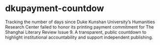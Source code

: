# dkupayment-countdow
Tracking the number of days since Duke Kunshan University’s Humanities Research Center failed to honor its printing payment commitment for The Shanghai Literary Review Issue 9. A transparent, public countdown to highlight institutional accountability and support independent publishing.
